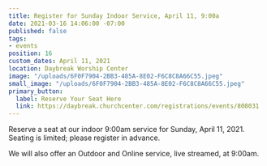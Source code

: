 ```yaml
---
title: Register for Sunday Indoor Service, April 11, 9:00a
date: 2021-03-16 14:06:00 -07:00
published: false
tags:
- events
position: 16
custom_dates: April 11, 2021
location: Daybreak Worship Center
image: "/uploads/6F0F7904-2BB3-485A-8E02-F6C8C8A66C55.jpeg"
small_image: "/uploads/6F0F7904-2BB3-485A-8E02-F6C8C8A66C55.jpeg"
primary_button:
  label: Reserve Your Seat Here
  link: https://daybreak.churchcenter.com/registrations/events/808031
---
```


Reserve a seat at our indoor 9:00am service for Sunday, April 11, 2021.  Seating is limited; please register in advance.

We will also offer an Outdoor and Online service, live streamed, at 9:00am.